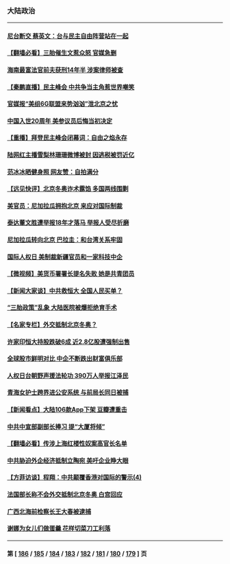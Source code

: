 ### 大陆政治
---
#### [尼台断交 蔡英文：台与民主自由阵营站在一起](../../pages/ncid277/n13430545.md) 
#### [【翻墙必看】三胎催生文惹众怒 官媒急删](../../pages/ncid277/n13430443.md) 
#### [海南最富法官前夫获刑14年半 涉案律师被查](../../pages/ncid277/n13430513.md) 
#### [【秦鹏直播】民主峰会 中共争当主角惹世界嘲笑](../../pages/ncid277/n13430288.md) 
#### [官媒报“美组6G联盟来势汹汹”泄北京之忧](../../pages/ncid277/n13429642.md) 
#### [中国入世20周年 美参议员后悔当初决定](../../pages/ncid277/n13430286.md) 
#### [【重播】拜登民主峰会闭幕词：自由之焰永存](../../pages/ncid277/n13430379.md) 
#### [陆网红主播雪梨林珊珊微博被封 因逃税被罚近亿](../../pages/ncid277/n13430310.md) 
#### [范冰冰晒健身照 网友赞：自拍满分](../../pages/ncid277/n13430194.md) 
#### [【远见快评】北京冬奥诈术露馅 多国两线围剿](../../pages/ncid277/n13430253.md) 
#### [美官员：尼加拉瓜拥抱北京 来应对国际制裁](../../pages/ncid277/n13430192.md) 
#### [泰达董文胜遭举报18年才落马 举报人受尽折磨](../../pages/ncid277/n13430115.md) 
#### [尼加拉瓜转向北京 巴拉圭：和台湾关系牢固](../../pages/ncid277/n13429893.md) 
#### [国际人权日 美制裁新疆官员和一家科技中企](../../pages/ncid277/n13429921.md) 
#### [【微视频】美货币署署长提名失败 她是共青团员](../../pages/ncid277/n13428118.md) 
#### [【新闻大家谈】中共救恒大 全国人民买单？](../../pages/ncid277/n13429725.md) 
#### [“三胎政策”乱象 大陆医院被爆拒绝育手术](../../pages/ncid277/n13429800.md) 
#### [【名家专栏】外交抵制北京冬奥？](../../pages/ncid277/n13429457.md) 
#### [许家印恒大持股跌破6成 近2.8亿股遭强制出售](../../pages/ncid277/n13429668.md) 
#### [全球股市鲜明对比 中企不断跌出财富俱乐部](../../pages/ncid277/n13429394.md) 
#### [人权日台朝野声援法轮功 390万人举报江泽民](../../pages/ncid277/n13427519.md) 
#### [青海女护士跨界进公安系统 与前局长同日被捕](../../pages/ncid277/n13428721.md) 
#### [【新闻看点】大陆106款App下架 豆瓣遭重击](../../pages/ncid277/n13427386.md) 
#### [中共中宣部副部长捧习 提“大厦将倾”](../../pages/ncid277/n13428439.md) 
#### [【翻墙必看】传涉上海红楼性奴案高官长名单](../../pages/ncid277/n13428172.md) 
#### [中共胁迫外企经济抵制立陶宛 美吁企业睁大眼](../../pages/ncid277/n13428270.md) 
#### [【方菲访谈】程翔：中共颠覆香港对国际的警示(4)](../../pages/ncid277/n13428220.md) 
#### [法国部长称不会外交抵制北京冬奥 白宫回应](../../pages/ncid277/n13428177.md) 
#### [广西北海前检察长王大春被逮捕](../../pages/ncid277/n13428281.md) 
#### [谢娜为女儿们做蛋羹 花样切菜刀工利落](../../pages/ncid277/n13427777.md) 

---
#### 第 [ [186](./186.md) / [185](./185.md) / [184](./184.md) / [183](./183.md) / [182](./182.md) / [181](./181.md) / [180](./180.md) / [179](./179.md) ] 页
